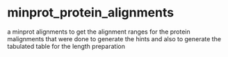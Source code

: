 # minprot_protein_alignments
a minprot alignments to get the alignment ranges for the protein malignments that were done to generate the hints and also to generate the tabulated table for the length preparation
